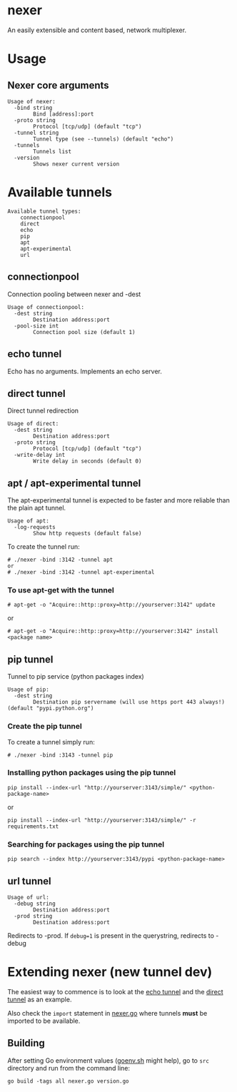 # nexer
An easily extensible and content based, network multiplexer.

# Usage 

## Nexer core arguments
```
Usage of nexer:
  -bind string
    	Bind [address]:port
  -proto string
    	Protocol [tcp/udp] (default "tcp")
  -tunnel string
    	Tunnel type (see --tunnels) (default "echo")
  -tunnels
    	Tunnels list
  -version
    	Shows nexer current version
```

# Available tunnels
```
Available tunnel types:
	connectionpool
	direct
	echo
	pip
	apt
	apt-experimental
	url
```

## connectionpool

Connection pooling between nexer and -dest
```
Usage of connectionpool:
  -dest string
    	Destination address:port
  -pool-size int
    	Connection pool size (default 1)
```

## echo tunnel
Echo has no arguments. Implements an echo server.

## direct tunnel

Direct tunnel redirection

```
Usage of direct:
  -dest string
    	Destination address:port
  -proto string
    	Protocol [tcp/udp] (default "tcp")
  -write-delay int
      	Write delay in seconds (default 0)

```

## apt / apt-experimental tunnel

The apt-experimental tunnel is expected to be faster and more reliable than the plain apt tunnel.

```
Usage of apt:
  -log-requests
    	Show http requests (default false)
```

To create the tunnel run:
```
# ./nexer -bind :3142 -tunnel apt
or
# ./nexer -bind :3142 -tunnel apt-experimental
```

### To use apt-get with the tunnel

```
# apt-get -o "Acquire::http::proxy=http://yourserver:3142" update
```

or

```
# apt-get -o "Acquire::http::proxy=http://yourserver:3142" install <package name>
```

## pip tunnel

Tunnel to pip service (python packages index)

```
Usage of pip:
  -dest string
    	Destination pip servername (will use https port 443 always!) (default "pypi.python.org")
```

### Create the pip tunnel

To create a tunnel simply run:
```
# ./nexer -bind :3143 -tunnel pip
```

### Installing python packages using the pip tunnel

```
pip install --index-url "http://yourserver:3143/simple/" <python-package-name>
```

or

```
pip install --index-url "http://yourserver:3143/simple/" -r requirements.txt
```

### Searching for packages using the pip tunnel

```
pip search --index http://yourserver:3143/pypi <python-package-name>
```


## url tunnel
```
Usage of url:
  -debug string
    	Destination address:port
  -prod string
    	Destination address:port
```
Redirects to -prod. If ```debug=1``` is present in the querystring, redirects to -debug

# Extending nexer (new tunnel dev)

The easiest way to commence is to look at the 
[echo tunnel](https://github.com/diegohce/nexer/blob/master/src/tunnel/echotunnel/echotunnel.go) and the 
[direct tunnel](https://github.com/diegohce/nexer/blob/master/src/tunnel/directtunnel/directtunnel.go) as an example.

Also check the ```import``` statement in [nexer.go](https://github.com/diegohce/nexer/blob/master/src/nexer.go)
where tunnels **must** be imported to be available.

## Building 

After setting Go environment values 
([goenv.sh](https://github.com/diegohce/nexer/blob/master/goenv.sh) might help), 
go to ```src``` directory and run from the command line:

```go build -tags all nexer.go version.go```





